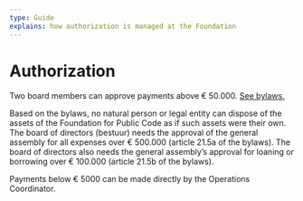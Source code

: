 ```yaml
---
type: Guide
explains: how authorization is managed at the Foundation
---
```


# Authorization

Two board members can approve payments above € 50.000. [See bylaws.](../../organization/articles-of-association.md)

Based on the bylaws, no natural person or legal entity can dispose of the assets of the Foundation for Public Code as if such assets were their own. The board of directors (bestuur) needs the approval of the general assembly for all expenses over € 500.000 (article 21.5a of the bylaws). The board of directors also needs the general assembly’s approval for loaning or borrowing over € 100.000 (article 21.5b of the bylaws).

Payments below € 5000 can be made directly by the Operations Coordinator.
